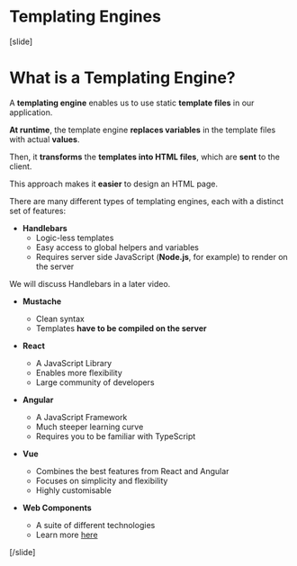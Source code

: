 # Templating Engines

[slide]
# What is a Templating Engine?

A **templating engine** enables us to use static **template files** in our application.

**At runtime**, the template engine **replaces variables** in the template files with actual **values**.

Then, it **transforms** the **templates into HTML files**, which are **sent** to the client.

This approach makes it **easier** to design an HTML page.

There are many different types of templating engines, each with a distinct set of features:

- **Handlebars**
    - Logic\-less templates
    - Easy access to global helpers and variables
    - Requires server side JavaScript \(**Node.js**, for example\) to render on the server

We will discuss Handlebars in a later video.

- **Mustache**
    - Clean syntax
    - Templates **have to be compiled on the server**
  
- **React**
    - A JavaScript Library
    - Enables more flexibility
    - Large community of developers

- **Angular**
    - A JavaScript Framework
    - Much steeper learning curve
    - Requires you to be familiar with TypeScript

- **Vue**
    - Combines the best features from React and Angular
    - Focuses on simplicity and flexibility
    - Highly customisable

- **Web Components**
    - A suite of different technologies
    - Learn more [here](https://developer.mozilla.org/en-US/docs/Web/Web_Components)

[/slide]